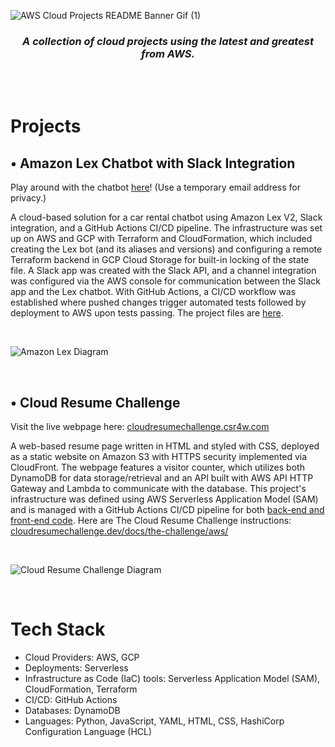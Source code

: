 ![AWS Cloud Projects README Banner Gif (1)](https://github.com/B0nnie/AWS-Cloud-Projects/assets/10394696/8ab9d2cb-6cdc-44c1-9b9e-027fb6d98bd3)

<h3 align="center">
<em>A collection of cloud projects using the latest and greatest from AWS.</em>
</h3>
<br>
<br>

# Projects

## • Amazon Lex Chatbot with Slack Integration
Play around with the chatbot [here](https://join.slack.com/t/carrentalchatbot/shared_invite/zt-2e5b022o4-6PjMYAmgAN6xwnm7f83Raw)! (Use a temporary email address for privacy.)

A cloud-based solution for a car rental chatbot using Amazon Lex V2, Slack integration, and a GitHub Actions CI/CD pipeline. The infrastructure was set up on AWS and GCP with Terraform and CloudFormation, which included creating the Lex bot (and its aliases and versions) and configuring a remote Terraform backend in GCP Cloud Storage for built-in locking of the state file. A Slack app was created with the Slack API, and a channel integration was configured via the AWS console for communication between the Slack app and the Lex chatbot. With GitHub Actions, a CI/CD workflow was established where pushed changes trigger automated tests followed by deployment to AWS upon tests passing. The project files are [here](https://github.com/B0nnie/AWS-Cloud-Projects/tree/main/Car_Rental_Chatbot).

<br>

![Amazon Lex Diagram](https://github.com/B0nnie/AWS-Cloud-Projects/assets/10394696/877406ab-98c3-4993-b7a3-7af5285accdb)

<br>

## • Cloud Resume Challenge
Visit the live webpage here: [cloudresumechallenge.csr4w.com](https://www.cloudresumechallenge.csr4w.com/)

A web-based resume page written in HTML and styled with CSS, deployed as a static website on Amazon S3 with HTTPS security implemented via CloudFront. The webpage features a visitor counter, which utilizes both DynamoDB for data storage/retrieval and an API built with AWS API HTTP Gateway and Lambda to communicate with the database. This project's infrastructure was defined using AWS Serverless Application Model (SAM) and is managed with a GitHub Actions CI/CD pipeline for both [back-end and front-end code](https://github.com/B0nnie/AWS-Cloud-Projects/tree/main/Cloud_Resume_Challenge). Here are The Cloud Resume Challenge instructions: [cloudresumechallenge.dev/docs/the-challenge/aws/](https://cloudresumechallenge.dev/docs/the-challenge/aws/) 

<br>

![Cloud Resume Challenge Diagram](https://github.com/B0nnie/AWS-Cloud-Projects/assets/10394696/dbddf085-29cd-42e0-8091-f6ca9cfde2d7)


<br>

# Tech Stack

- Cloud Providers: AWS, GCP
- Deployments: Serverless
- Infrastructure as Code (IaC) tools: Serverless Application Model (SAM), CloudFormation, Terraform
- CI/CD: GitHub Actions
- Databases: DynamoDB
- Languages: Python, JavaScript, YAML, HTML, CSS, HashiCorp Configuration Language (HCL)

